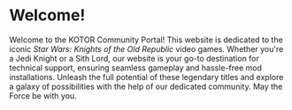 # Welcome!

Welcome to the KOTOR Community Portal! This website is dedicated to the iconic _Star Wars: Knights of the Old Republic_ video games. Whether you're a Jedi Knight or a Sith Lord, our website is your go-to destination for technical support, ensuring seamless gameplay and hassle-free mod installations. Unleash the full potential of these legendary titles and explore a galaxy of possibilities with the help of our dedicated community. May the Force be with you.